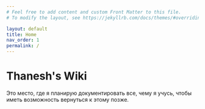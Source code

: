 ```yaml
---
# Feel free to add content and custom Front Matter to this file.
# To modify the layout, see https://jekyllrb.com/docs/themes/#overriding-theme-defaults

layout: default
title: Home
nav_order: 1
permalink: /
---
```


# Thanesh's Wiki
Это место, где я планирую документировать все, чему я учусь, чтобы иметь возможность вернуться к этому позже.
